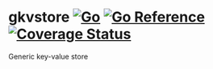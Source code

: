 # gkvstore [![Go](https://github.com/plexsysio/go-msuite/workflows/Go/badge.svg)](https://github.com/plexsysio/go-msuite/actions) [![Go Reference](https://pkg.go.dev/badge/github.com/plexsysio/go-msuite.svg)](https://pkg.go.dev/github.com/plexsysio/go-msuite) [![Coverage Status](https://coveralls.io/repos/github/plexsysio/go-msuite/badge.svg?branch=master)](https://coveralls.io/github/plexsysio/go-msuite?branch=master)
Generic key-value store
